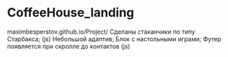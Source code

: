 # CoffeeHouse_landing
maximbesperstov.github.io/Project/
Сделаны стаканчики по типу Старбакса; (js)
Небольшой адаптив;
Блок с настольными играми;
Футер появляется при скролле до контактов (js)
